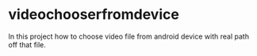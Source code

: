 # videochooserfromdevice
In this project how to choose video file from android device with real path off that file.
